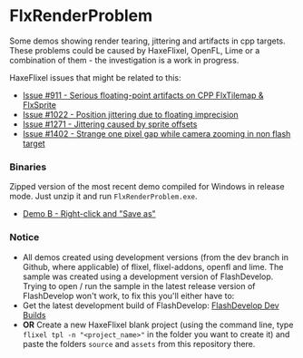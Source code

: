 FlxRenderProblem
================

Some demos showing render tearing, jittering and artifacts in cpp targets. These problems could be caused by HaxeFlixel, OpenFL, Lime or a combination of them - the investigation is a work in progress. 

HaxeFlixel issues that might be related to this:
* [Issue #911 - Serious floating-point artifacts on CPP FlxTilemap & FlxSprite](https://github.com/HaxeFlixel/flixel/issues/911)
* [Issue #1022 - Position jittering due to floating imprecision](https://github.com/HaxeFlixel/flixel/issues/1022)
* [Issue #1271 - Jittering caused by sprite offsets](https://github.com/HaxeFlixel/flixel/issues/1271)
* [Issue #1402 - Strange one pixel gap while camera zooming in non flash target](https://github.com/HaxeFlixel/flixel/issues/1402)

### Binaries
Zipped version of the most recent demo compiled for Windows in release mode. Just unzip it and run `FlxRenderProblem.exe`.

* [Demo B - Right-click and "Save as"](http://tiagoling.com/uploads/render_problem/demo_b.zip)

### Notice
* All demos created using development versions (from the dev branch in Github, where applicable) of flixel, flixel-addons, openfl and lime.
The sample was created using a development version of FlashDevelop. Trying to open / run the sample in the latest release version of FlashDevelop won't work, to fix this you'll either have to:
* Get the latest development build of FlashDevelop: [FlashDevelop Dev Builds](http://flashdevelop.org/downloads/builds/)
* <b>OR</b> Create a new HaxeFlixel blank project (using the command line, type `flixel tpl -n "<project_name>"` in the folder you want to create it) and paste the folders `source` and `assets` from this repository there.
